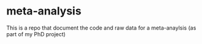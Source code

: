 # meta-analysis
This is a repo that document the code and raw data for a meta-anaylsis (as part of my PhD project)
